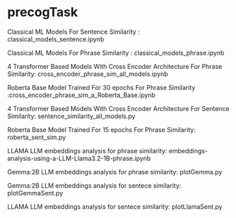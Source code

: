 # precogTask

Classical ML Models For Sentence Similarity : classical_models_sentence.ipynb

Classical ML Models For Phrase Similarity : classical_models_phrase.ipynb

4 Transformer Based Models With Cross Encoder Architecture For Phrase Similarity: cross_encoder_phrase_sim_all_models.ipynb

Roberta Base Model Trained For 30 epochs For Phrase Similarity :cross_encoder_phrase_sim_a_Roberta_Base.ipynb


4 Transformer Based Models With Cross Encoder Architecture For Sentence Similarity: sentence_similarity_all_models.py

Roberta Base Model Trained For 15 epochs For Phrase Similarity: roberta_sent_sim.py


LLAMA LLM embeddings analysis for phrase similarity: embeddings-analysis-using-a-LLM-Llama3.2-1B-phrase.ipynb

Gemma:2B LLM embeddings analysis for phrase similarity: plotGemma.py

Gemma:2B LLM embeddings analysis for sentece similarity: plotGemmaSent.py

LLAMA LLM embeddings analysis for sentece similarity: plotLlamaSent.py







